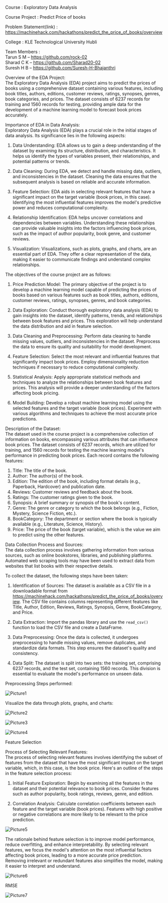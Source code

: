 Course : Exploratory Data Analysis

Course Project : Predict Price of books

Problem Statement(link) : https://machinehack.com/hackathons/predict_the_price_of_books/overview

College : KLE Technological University Hubli

Team Members :      
Tarun S M  –  https://github.com/rock-02  
Sharad C K –  https://github.com/Sharad20-02   
Suresh H B –  https://github.com/Suresh-H-Bhajanthri
      
Overview of the EDA Project:            
The Exploratory Data Analysis (EDA) project aims to predict the prices of books using a comprehensive dataset containing various features, including book titles, authors, editions, customer reviews, ratings, synopses, genres, book categories, and prices. The dataset consists of 6237 records for training and 1560 records for testing, providing ample data for the development of a machine learning model to forecast book prices accurately.

Importance of EDA in Data Analysis:             
Exploratory Data Analysis (EDA) plays a crucial role in the initial stages of data analysis. Its significance lies in the following aspects:

1. Data Understanding: EDA allows us to gain a deep understanding of the dataset by examining its structure, distribution, and characteristics. It helps us identify the types of variables present, their relationships, and potential patterns or trends.

2. Data Cleaning: During EDA, we detect and handle missing data, outliers, and inconsistencies in the dataset. Cleaning the data ensures that the subsequent analysis is based on reliable and accurate information.

3. Feature Selection: EDA aids in selecting relevant features that have a significant impact on the target variable (book prices, in this case). Identifying the most influential features improves the model's predictive power and reduces computational complexity.

4. Relationship Identification: EDA helps uncover correlations and dependencies between variables. Understanding these relationships can provide valuable insights into the factors influencing book prices, such as the impact of author popularity, book genre, and customer reviews.

5. Visualization: Visualizations, such as plots, graphs, and charts, are an essential part of EDA. They offer a clear representation of the data, making it easier to communicate findings and understand complex relationships.
 
The objectives of the course project are as follows:
1. Price Prediction Model: The primary objective of the project is to develop a machine learning model capable of predicting the prices of books based on various features such as book titles, authors, editions, customer reviews, ratings, synopses, genres, and book categories.

2. Data Exploration: Conduct thorough exploratory data analysis (EDA) to gain insights into the dataset, identify patterns, trends, and relationships between book features and prices. This exploration will help understand the data distribution and aid in feature selection.

3. Data Cleaning and Preprocessing: Perform data cleaning to handle missing values, outliers, and inconsistencies in the dataset. Preprocess the data to ensure its quality and suitability for model development.

4. Feature Selection: Select the most relevant and influential features that significantly impact book prices. Employ dimensionality reduction techniques if necessary to reduce computational complexity.

5. Statistical Analysis: Apply appropriate statistical methods and techniques to analyze the relationships between book features and prices. This analysis will provide a deeper understanding of the factors affecting book pricing.

6. Model Building: Develop a robust machine learning model using the selected features and the target variable (book prices). Experiment with various algorithms and techniques to achieve the most accurate price predictions.

Description of the Dataset:     
The dataset used in the course project is a comprehensive collection of information on books, encompassing various attributes that can influence book prices. The dataset consists of 6237 records, which are utilized for training, and 1560 records for testing the machine learning model's performance in predicting book prices. Each record contains the following features:
1. Title: The title of the book.
2. Author: The author(s) of the book.
3. Edition: The edition of the book, including format details (e.g., Paperback, Hardcover) and publication date.
4. Reviews: Customer reviews and feedback about the book.
5. Ratings: The customer ratings given to the book.
6. Synopsis: A brief summary or synopsis of the book's content.
7. Genre: The genre or category to which the book belongs (e.g., Fiction, Mystery, Science Fiction, etc.).
8. BookCategory: The department or section where the book is typically available (e.g., Literature, Science, History).
9. Price: The price of the book (target variable), which is the value we aim to predict using the other features.

Data Collection Process and Sources:          
The data collection process involves gathering information from various sources, such as online bookstores, libraries, and publishing platforms. Automated web scraping tools may have been used to extract data from websites that list books with their respective details.

To collect the dataset, the following steps have been taken:      

1. Identification of Sources: The dataset is available as a CSV file in a downloadable format from https://machinehack.com/hackathons/predict_the_price_of_books/overview. The CSV file contains columns representing different features like Title, Author, Edition, Reviews, Ratings, Synopsis, Genre, BookCategory, and Price.

2. Data Extraction: Import the pandas library and use the `read_csv()` function to load the CSV file and create a DataFrame.

3. Data Preprocessing: Once the data is collected, it undergoes preprocessing to handle missing values, remove duplicates, and standardize data formats. This step ensures the dataset's quality and consistency.

4. Data Split: The dataset is split into two sets: the training set, comprising 6237 records, and the test set, containing 1560 records. This division is essential to evaluate the model's performance on unseen data.

Preprocessing Steps performed:

![Picture1](https://github.com/rock-02/Data-Analysis-Predict-the-price-of-books/assets/98045645/6097724f-3b3b-476a-bc98-22d4d2d7dd29)


Visualize the data through plots, graphs, and charts:

![Picture2](https://github.com/rock-02/Data-Analysis-Predict-the-price-of-books/assets/98045645/8ab9572d-fc47-4ee1-bbe3-c7617423436c)

![Picture3](https://github.com/rock-02/Data-Analysis-Predict-the-price-of-books/assets/98045645/f16adde8-7c46-4d89-ab24-510cce6a26db)

![Picture4](https://github.com/rock-02/Data-Analysis-Predict-the-price-of-books/assets/98045645/b57dff45-9d5f-4f41-96ce-d4903fb56afc)


Feature Selection

Process of Selecting Relevant Features:          
The process of selecting relevant features involves identifying the subset of features from the dataset that have the most significant impact on the target variable, which, in this case, is the book price. Here's an outline of the steps in the feature selection process:

1. Initial Feature Exploration: Begin by examining all the features in the dataset and their potential relevance to book prices. Consider features such as author popularity, book ratings, reviews, genre, and edition.

2. Correlation Analysis: Calculate correlation coefficients between each feature and the target variable (book prices). Features with high positive or negative correlations are more likely to be relevant to the price prediction.

![Picture5](https://github.com/rock-02/Data-Analysis-Predict-the-price-of-books/assets/98045645/613c33c4-e3d9-44ec-844b-e90aff6b8a6a)

The rationale behind feature selection is to improve model performance, reduce overfitting, and enhance interpretability. By selecting relevant features, we focus the model's attention on the most influential factors affecting book prices, leading to a more accurate price prediction. Removing irrelevant or redundant features also simplifies the model, making it easier to interpret and understand.

![Picture6](https://github.com/rock-02/Data-Analysis-Predict-the-price-of-books/assets/98045645/36fde674-a445-403b-a43d-34a5d12869ce)


RMSE

![Picture7](https://github.com/rock-02/Data-Analysis-Predict-the-price-of-books/assets/98045645/7f658533-c3e6-4c82-8a13-e7db8d949f2c)

